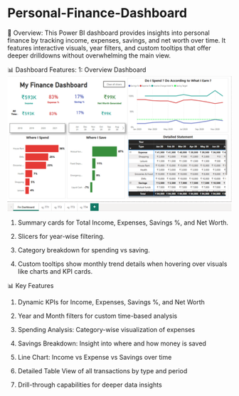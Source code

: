 # Personal-Finance-Dashboard 
🔸 Overview:
 This Power BI dashboard provides insights into personal finance by tracking income, expenses, savings, and net worth over time. It features interactive visuals, year filters, and custom tooltips that offer deeper 
 drilldowns without overwhelming the main view.
 
 📊 Dashboard Features:
  1: Overview Dashboard
  ![image alt](https://github.com/Tanvi-1306/Personal-Finance-Dashboard/blob/10fd135f44cf70fa4106e10d7b68a42836145ff2/Screenshot%20(105).png)
 
  1. Summary cards for Total Income, Expenses, Savings %, and Net Worth.

  2. Slicers for year-wise filtering.

  3. Category breakdown for spending vs saving.

  4. Custom tooltips show monthly trend details when hovering over visuals like charts and KPI cards.


  
  
 

📊 Key Features
1. Dynamic KPIs for Income, Expenses, Savings %, and Net Worth

2. Year and Month filters for custom time-based analysis

3. Spending Analysis: Category-wise visualization of expenses

4. Savings Breakdown: Insight into where and how money is saved

5. Line Chart: Income vs Expense vs Savings over time

6. Detailed Table View of all transactions by type and period

7. Drill-through capabilities for deeper data insights
